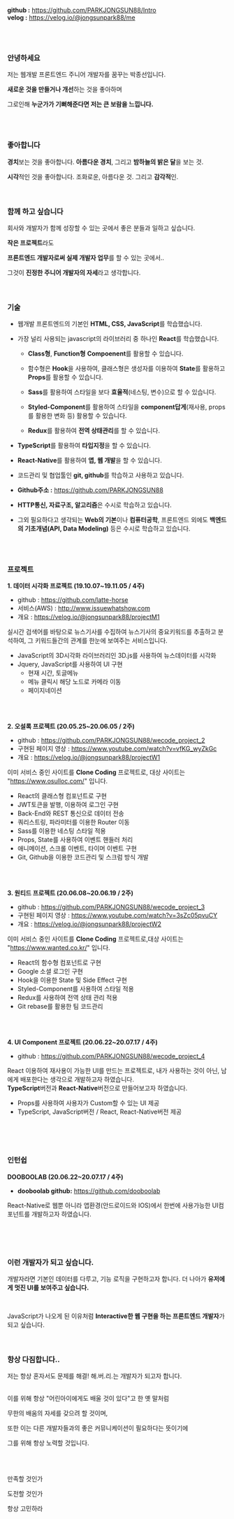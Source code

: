 **github :** https://github.com/PARKJONGSUN88/Intro <br>**velog :** https://velog.io/@jongsunpark88/me


<br>
<br>

### 안녕하세요

저는 웹개발 프론트엔드 주니어 개발자를 꿈꾸는 박종선입니다.

**새로운 것을 만들거나 개선**하는 것을 좋아하며 

그로인해 **누군가가 기뻐해준다면 저는 큰 보람을 느낍니다.**

<br>
<br>

### 좋아합니다

**경치**보는 것을 좋아합니다. **아름다운 경치**, 그리고 **밤하늘의 밝은 달**을 보는 것.

**시각**적인 것을 좋아합니다. 조화로운, 아름다운 것. 그리고 **감각적**인.
<br>
<br>
<br>

### 함께 하고 싶습니다

회사와 개발자가 함께 성장할 수 있는 곳에서 좋은 분들과 일하고 싶습니다.

**작은 프로젝트**라도 

**프론트엔드 개발자로써 실제 개발자 업무**를 할 수 있는 곳에서..

그것이 **진정한 주니어 개발자의 자세**라고 생각합니다.
<br>
<br>
<br>

### 기술
- 웹개발 프론트엔드의 기본인 **HTML, CSS, JavaScript**를 학습했습니다.
- 가장 널리 사용되는 javascript의 라이브러리 중 하나인 **React**를 학습했습니다.
   - **Class형**, **Function형** **Compoenent**를 활용할 수 있습니다.
   
   - 함수형은 **Hook**을 사용하여, 클래스형은 생성자를 이용하여 **State**를 활용하고 **Props**를 활용할 수 있습니다.
   
   - **Sass**를 활용하여 스타일을 보다 **효율적**(네스팅, 변수)으로 할 수 있습니다.
   
   - **Styled-Component**를 활용하여 스타일을 **component답게**(재사용, props를 활용한 변화 등) 활용할 수 있습니다.
   
   - **Redux**를 활용하여 **전역 상태관리**를 할 수 있습니다.      
     
- **TypeScript**를 활용하여 **타입지정**을 할 수 있습니다.  
- **React-Native**를 활용하여 **앱, 웹 개발**을 할 수 있습니다.

- 코드관리 및 협업툴인 **git, github**를 학습하고 사용하고 있습니다.
-  **Github주소 :** https://github.com/PARKJONGSUN88
- **HTTP통신, 자료구조, 알고리즘**은 수시로 학습하고 있습니다.
- 그외 필요하다고 생각되는 **Web의 기본**이나 **컴퓨터공학**, 프론트엔드 외에도 **백엔드의 기초개념(API, Data Modeling)** 등은 수시로 학습하고 있습니다.
<br>
<br>

### 프로젝트
**1. 데이터 시각화 프로젝트 (19.10.07~19.11.05 / 4주)** 
- github : https://github.com/latte-horse
- 서비스(AWS) : http://www.issuewhatshow.com
- 개요 : https://velog.io/@jongsunpark88/projectM1

실시간 검색어를 바탕으로 뉴스기사를 수집하여 뉴스기사의 중요키워드를 추출하고 분석하여, 그 키워드들간의 관계를 한눈에 보여주는 서비스입니다.

-  JavaScript의 3D시각화 라이브러리인 3D.js를 사용하여 뉴스데이터를 시각화
-  Jquery, JavaScript를 사용하여 UI 구현
   - 현재 시간, 토글메뉴
   - 메뉴 클릭시 해당 노드로 카메라 이동
   - 페이지네이션
<br>
<br>

**2. 오설록 프로젝트 (20.05.25~20.06.05 / 2주)**
- github : https://github.com/PARKJONGSUN88/wecode_project_2
- 구현된 페이지 영상 : https://www.youtube.com/watch?v=vfKG_wyZkGc
- 개요 : https://velog.io/@jongsunpark88/projectW1

이미 서비스 중인 사이트를 **Clone Coding** 프로젝트로, 대상 사이트는 "https://www.osulloc.com/" 입니다.

-  React의 클래스형 컴포넌트로 구현
-  JWT토큰을 발행, 이용하여 로그인 구현
-  Back-End와 REST 통신으로 데이터 전송
-  쿼리스트링, 파라미터를 이용한 Router 이동
-  Sass를 이용한 네스팅 스타일 적용
-  Props, State를 사용하여 이벤트 핸들러 처리
-  애니메이션, 스크롤 이벤트, 타이머 이벤트 구현
-  Git, Github을 이용한 코드관리 및 스크럼 방식 개발
<br>  
<br>

**3. 원티드 프로젝트 (20.06.08~20.06.19 / 2주)**
- github :  https://github.com/PARKJONGSUN88/wecode_project_3
- 구현된 페이지 영상 :  https://www.youtube.com/watch?v=3sZc05pvuCY
- 개요 : https://velog.io/@jongsunpark88/projectW2

이미 서비스 중인 사이트를 **Clone Coding** 프로젝트로,대상 사이트는 "https://www.wanted.co.kr/" 입니다.

-  React의 함수형 컴포넌트로 구현
-  Google 소셜 로그인 구현
-  Hook을 이용한 State 및 Side Effect 구현
-  Styled-Component를 사용하여 스타일 적용
-  Redux를 사용하여 전역 상태 관리 적용
-  Git rebase를 활용한 팀 코드관리
<br>  
<br>

**4. UI Component 프로젝트 (20.06.22~20.07.17 / 4주)**
- github :  https://github.com/PARKJONGSUN88/wecode_project_4

React 이용하여 재사용이 가능한 UI를 만드는 프로젝트로, 내가 사용하는 것이 아닌, 남에게 배포한다는 생각으로 개발하고자 하였습니다.
<br>
**TypeScript**버전과 **React-Native**버전으로 만들어보고자 하였습니다.

-  Props를 사용하여 사용자가 Custom할 수 있는 UI 제공
-  TypeScript, JavaScript버전 / React, React-Native버전 제공
<br>
<br>
<br>


### 인턴쉽

**DOOBOOLAB (20.06.22~20.07.17 / 4주)**

- **dooboolab github:** https://github.com/dooboolab

React-Native로 웹뿐 아니라 앱환경(안드로이드와 IOS)에서 한번에 사용가능한 UI컴포넌트를 개발하고자 하였습니다.


<br>
<br>
<br>

### 이런 개발자가 되고 싶습니다.

개발자라면 기본인 데이터를 다루고, 기능 로직을 구현하고자 합니다.
더 나아가 **유저에게 멋진 UI를 보여주고 싶습니다.**

<br>

JavaScript가 나오게 된 이유처럼
**Interactive한 웹 구현을 하는 프론트엔드 개발자**가 되고 싶습니다.
<br>
<br>
<br>

### 항상 다짐합니다..

저는 항상 혼자서도 문제를 해결! 해.버.리.는 개발자가 되고자 합니다.
<br>
<br>

이를 위해 항상 "어린아이에게도 배울 것이 있다"고 한 옛 말처럼

무한의 배움의 자세를 갖으려 할 것이며, 

또한 이는 다른 개발자들과의 좋은 커뮤니케이션이 필요하다는 뜻이기에

그를 위해 항상 노력할 것입니다. 


<br><br>



만족할 것인가

도전할 것인가

항상 고민하라
